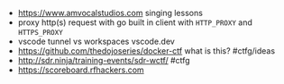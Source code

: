- https://www.amvocalstudios.com singing lessons
- proxy http(s) request with go built in client with `HTTP_PROXY` and `HTTPS_PROXY`
- vscode tunnel vs workspaces vscode.dev
- https://github.com/thedojoseries/docker-ctf what is this? #ctfg/ideas
- http://sdr.ninja/training-events/sdr-wctf/ #ctfg
- https://scoreboard.rfhackers.com